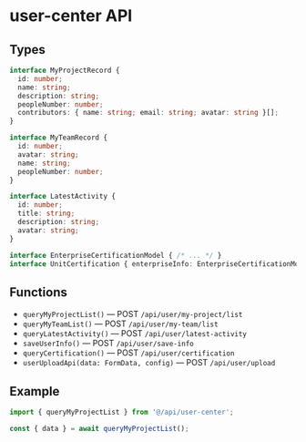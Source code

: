 # user-center API

## Types

```ts
interface MyProjectRecord {
  id: number;
  name: string;
  description: string;
  peopleNumber: number;
  contributors: { name: string; email: string; avatar: string }[];
}

interface MyTeamRecord {
  id: number;
  avatar: string;
  name: string;
  peopleNumber: number;
}

interface LatestActivity {
  id: number;
  title: string;
  description: string;
  avatar: string;
}

interface EnterpriseCertificationModel { /* ... */ }
interface UnitCertification { enterpriseInfo: EnterpriseCertificationModel; record: CertificationRecord }
```

## Functions

- `queryMyProjectList()` — POST `/api/user/my-project/list`
- `queryMyTeamList()` — POST `/api/user/my-team/list`
- `queryLatestActivity()` — POST `/api/user/latest-activity`
- `saveUserInfo()` — POST `/api/user/save-info`
- `queryCertification()` — POST `/api/user/certification`
- `userUploadApi(data: FormData, config)` — POST `/api/user/upload`

## Example

```ts
import { queryMyProjectList } from '@/api/user-center';

const { data } = await queryMyProjectList();
```
